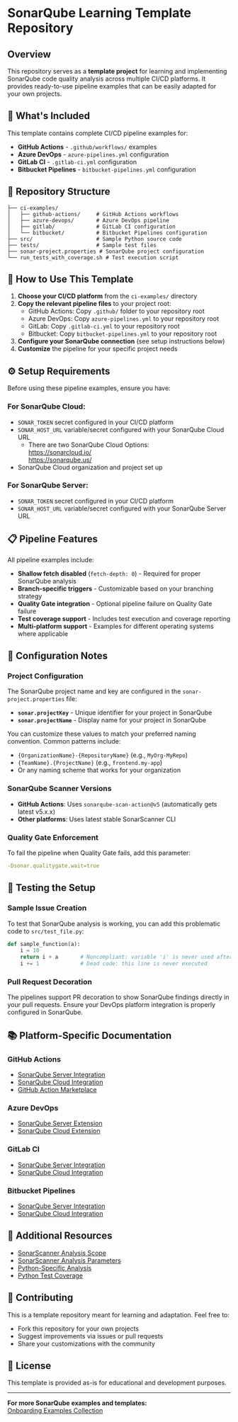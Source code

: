 # SonarQube Learning Template Repository

## Overview

This repository serves as a **template project** for learning and implementing SonarQube code quality analysis across multiple CI/CD platforms. It provides ready-to-use pipeline examples that can be easily adapted for your own projects.

## 🚀 What's Included

This template contains complete CI/CD pipeline examples for:

- **GitHub Actions** - `.github/workflows/` examples
- **Azure DevOps** - `azure-pipelines.yml` configuration  
- **GitLab CI** - `.gitlab-ci.yml` configuration
- **Bitbucket Pipelines** - `bitbucket-pipelines.yml` configuration

## 📁 Repository Structure

```
├── ci-examples/
│   ├── github-actions/     # GitHub Actions workflows
│   ├── azure-devops/       # Azure DevOps pipeline
│   ├── gitlab/             # GitLab CI configuration  
│   └── bitbucket/          # Bitbucket Pipelines configuration
├── src/                    # Sample Python source code
├── tests/                  # Sample test files
├── sonar-project.properties # SonarQube project configuration
└── run_tests_with_coverage.sh # Test execution script
```

## 🎯 How to Use This Template

1. **Choose your CI/CD platform** from the `ci-examples/` directory
2. **Copy the relevant pipeline files** to your project root:
   - GitHub Actions: Copy `.github/` folder to your repository root
   - Azure DevOps: Copy `azure-pipelines.yml` to your repository root  
   - GitLab: Copy `.gitlab-ci.yml` to your repository root
   - Bitbucket: Copy `bitbucket-pipelines.yml` to your repository root
3. **Configure your SonarQube connection** (see setup instructions below)
4. **Customize** the pipeline for your specific project needs

## ⚙️ Setup Requirements

Before using these pipeline examples, ensure you have:

### For SonarQube Cloud:
- `SONAR_TOKEN` secret configured in your CI/CD platform
- `SONAR_HOST_URL` variable/secret configured with your SonarQube Cloud URL  
  - There are two SonarQube Cloud Options:  
  https://sonarcloud.io/  
  https://sonarqube.us/
- SonarQube Cloud organization and project set up

### For SonarQube Server:
- `SONAR_TOKEN` secret configured in your CI/CD platform  
- `SONAR_HOST_URL` variable/secret configured with your SonarQube Server URL

## 📋 Pipeline Features

All pipeline examples include:

- **Shallow fetch disabled** (`fetch-depth: 0`) - Required for proper SonarQube analysis
- **Branch-specific triggers** - Customizable based on your branching strategy
- **Quality Gate integration** - Optional pipeline failure on Quality Gate failure
- **Test coverage support** - Includes test execution and coverage reporting
- **Multi-platform support** - Examples for different operating systems where applicable

## 🔧 Configuration Notes

### Project Configuration
The SonarQube project name and key are configured in the `sonar-project.properties` file:
- **`sonar.projectKey`** - Unique identifier for your project in SonarQube
- **`sonar.projectName`** - Display name for your project in SonarQube

You can customize these values to match your preferred naming convention. Common patterns include:
- `{OrganizationName}-{RepositoryName}` (e.g., `MyOrg-MyRepo`)
- `{TeamName}.{ProjectName}` (e.g., `frontend.my-app`)
- Or any naming scheme that works for your organization

### SonarQube Scanner Versions
- **GitHub Actions**: Uses `sonarqube-scan-action@v5` (automatically gets latest v5.x.x)
- **Other platforms**: Uses latest stable SonarScanner CLI

### Quality Gate Enforcement
To fail the pipeline when Quality Gate fails, add this parameter:
```yaml
-Dsonar.qualitygate.wait=true
```

## 🧪 Testing the Setup

### Sample Issue Creation
To test that SonarQube analysis is working, you can add this problematic code to `src/test_file.py`:

```python
def sample_function(a):
    i = 10
    return i + a       # Noncompliant: variable 'i' is never used after assignment
    i += 1             # Dead code: this line is never executed
```

### Pull Request Decoration
The pipelines support PR decoration to show SonarQube findings directly in your pull requests. Ensure your DevOps platform integration is properly configured in SonarQube.

## 📚 Platform-Specific Documentation

### GitHub Actions
- [SonarQube Server Integration](https://docs.sonarsource.com/sonarqube-server/latest/devops-platform-integration/github-integration/introduction/)
- [SonarQube Cloud Integration](https://docs.sonarsource.com/sonarqube-cloud/getting-started/github/)
- [GitHub Action Marketplace](https://github.com/marketplace/actions/official-sonarqube-scan)

### Azure DevOps  
- [SonarQube Server Extension](https://marketplace.visualstudio.com/items?itemName=SonarSource.sonarqube)
- [SonarQube Cloud Extension](https://marketplace.visualstudio.com/items?itemName=SonarSource.sonarcloud)

### GitLab CI
- [SonarQube Server Integration](https://docs.sonarsource.com/sonarqube-server/latest/devops-platform-integration/gitlab-integration/)
- [SonarQube Cloud Integration](https://docs.sonarsource.com/sonarqube-cloud/getting-started/gitlab/)

### Bitbucket Pipelines
- [SonarQube Server Integration](https://docs.sonarsource.com/sonarqube-server/latest/devops-platform-integration/bitbucket-integration/)
- [SonarQube Cloud Integration](https://docs.sonarsource.com/sonarqube-cloud/getting-started/bitbucket/)

## 🔗 Additional Resources

- [SonarScanner Analysis Scope](https://docs.sonarsource.com/sonarqube-server/latest/project-administration/analysis-scope/)
- [SonarScanner Analysis Parameters](https://docs.sonarsource.com/sonarqube-server/latest/analyzing-source-code/analysis-parameters/)
- [Python-Specific Analysis](https://docs.sonarsource.com/sonarqube-server/latest/analyzing-source-code/languages/python/)
- [Python Test Coverage](https://docs.sonarsource.com/sonarqube-server/latest/analyzing-source-code/test-coverage/python-test-coverage/)

## 🤝 Contributing

This is a template repository meant for learning and adaptation. Feel free to:
- Fork this repository for your own projects
- Suggest improvements via issues or pull requests
- Share your customizations with the community

## 📄 License

This template is provided as-is for educational and development purposes.

---

**For more SonarQube examples and templates:**  
[Onboarding Examples Collection](https://github.com/sonar-solutions/Onboarding-Examples-List)
